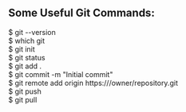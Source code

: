 ## Some Useful Git Commands:

 
   $ git --version <br>
   $ which git <br> 
   $ git init <br> 
   $ git status <br> 
   $ git add . <br> 
   $ git commit -m "Initial commit" <br> 
   $ git remote add origin https://<your-git-service-address>/owner/repository.git <br> 
   $ git push <br> 
   $ git pull <br> 
